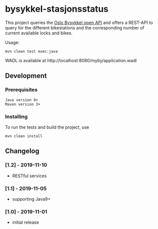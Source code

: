 # bysykkel-stasjonsstatus
This project queries the [Oslo Bysykkel open API](https://oslobysykkel.no/apne-data/sanntid) and offers a REST-API to query for the different bikestations and the corresponding number of current available locks and bikes.

Usage:
```
mvn clean test exec:java
```
WADL is available at http://localhost:8080/myby/application.wadl

## Development
### Prerequisites
```
Java version 9+
Maven version 3+
```

### Installing
To run the tests and build the project, use
```
mvn clean install 
```

## Changelog
### [1.2] - 2019-11-10
- RESTful services
### [1.1] - 2019-11-05
- supporting Java9+
### [1.0] - 2019-11-01
- initial release

